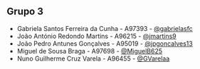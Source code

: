 ## Grupo 3
- Gabriela Santos Ferreira da Cunha - A97393 - [@gabrielasfc](https://github.com/gabrielasfc)
- João António Redondo Martins - A96215 - [@jmartins9](https://github.com/jmartins9)
- João Pedro Antunes Gonçalves - A95019 - [@jpgoncalves13](https://github.com/jpgoncalves13)
- Miguel de Sousa Braga - A97698 - [@MiguelB625](https://github.com/MiguelB625)
- Nuno Guilherme Cruz Varela - A96455 - [@GVarelaa](https://github.com/GVarelaa)
